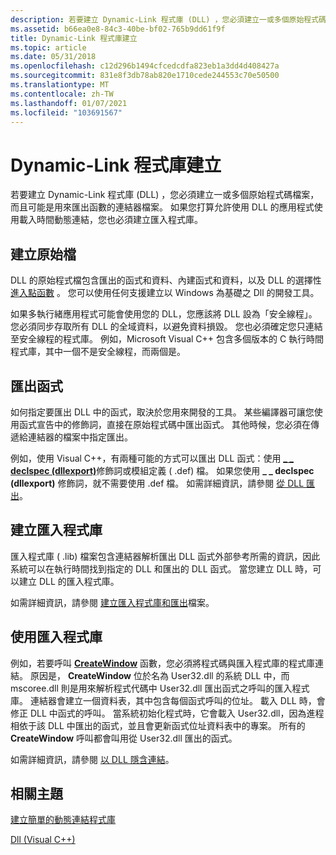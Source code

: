 ```yaml
---
description: 若要建立 Dynamic-Link 程式庫 (DLL) ，您必須建立一或多個原始程式碼檔案，而且可能是用來匯出函數的連結器檔案。
ms.assetid: b66ea0e8-84c3-40be-bf02-765b9dd61f9f
title: Dynamic-Link 程式庫建立
ms.topic: article
ms.date: 05/31/2018
ms.openlocfilehash: c12d296b1494cfcedcdfa823eb1a3dd4d408427a
ms.sourcegitcommit: 831e8f3db78ab820e1710cede244553c70e50500
ms.translationtype: MT
ms.contentlocale: zh-TW
ms.lasthandoff: 01/07/2021
ms.locfileid: "103691567"
---
```

# <a name="dynamic-link-library-creation"></a>Dynamic-Link 程式庫建立

若要建立 Dynamic-Link 程式庫 (DLL) ，您必須建立一或多個原始程式碼檔案，而且可能是用來匯出函數的連結器檔案。 如果您打算允許使用 DLL 的應用程式使用載入時間動態連結，您也必須建立匯入程式庫。

## <a name="creating-source-files"></a>建立原始檔

DLL 的原始程式檔包含匯出的函式和資料、內建函式和資料，以及 DLL 的選擇性 [進入點函數](dynamic-link-library-entry-point-function.md) 。 您可以使用任何支援建立以 Windows 為基礎之 Dll 的開發工具。

如果多執行緒應用程式可能會使用您的 DLL，您應該將 DLL 設為「安全線程」。 您必須同步存取所有 DLL 的全域資料，以避免資料損毀。 您也必須確定您只連結至安全線程的程式庫。 例如，Microsoft Visual C++ 包含多個版本的 C 執行時間程式庫，其中一個不是安全線程，而兩個是。

## <a name="exporting-functions"></a>匯出函式

如何指定要匯出 DLL 中的函式，取決於您用來開發的工具。 某些編譯器可讓您使用函式宣告中的修飾詞，直接在原始程式碼中匯出函式。 其他時候，您必須在傳遞給連結器的檔案中指定匯出。

例如，使用 Visual C++，有兩種可能的方式可以匯出 DLL 函式：使用 [**\_ \_ declspec (dllexport)**](https://msdn.microsoft.com/library/3y1sfaz2(v=VS.71).aspx)修飾詞或模組定義 ( .def) 檔。 如果您使用 **\_ \_ declspec (dllexport)** 修飾詞，就不需要使用 .def 檔。 如需詳細資訊，請參閱 [從 DLL 匯出](/cpp/build/exporting-from-a-dll?view=vs-2019)。

## <a name="creating-an-import-library"></a>建立匯入程式庫

匯入程式庫 ( .lib) 檔案包含連結器解析匯出 DLL 函式外部參考所需的資訊，因此系統可以在執行時間找到指定的 DLL 和匯出的 DLL 函式。 當您建立 DLL 時，可以建立 DLL 的匯入程式庫。

如需詳細資訊，請參閱 [建立匯入程式庫和匯出](/cpp/build/reference/building-an-import-library-and-export-file?view=vs-2019)檔案。

## <a name="using-an-import-library"></a>使用匯入程式庫

例如，若要呼叫 [**CreateWindow**](/windows/win32/api/winuser/nf-winuser-createwindowa) 函數，您必須將程式碼與匯入程式庫的程式庫連結。 原因是， **CreateWindow** 位於名為 User32.dll 的系統 DLL 中，而 mscoree.dll 則是用來解析程式代碼中 User32.dll 匯出函式之呼叫的匯入程式庫。 連結器會建立一個資料表，其中包含每個函式呼叫的位址。 載入 DLL 時，會修正 DLL 中函式的呼叫。 當系統初始化程式時，它會載入 User32.dll，因為進程相依于該 DLL 中匯出的函式，並且會更新函式位址資料表中的專案。 所有的 **CreateWindow** 呼叫都會叫用從 User32.dll 匯出的函式。

如需詳細資訊，請參閱 [以 DLL 隱含連結](/previous-versions/d14wsce5(v=vs.140))。

## <a name="related-topics"></a>相關主題

<dl> <dt>

[建立簡單的動態連結程式庫](creating-a-simple-dynamic-link-library.md)
</dt> <dt>

[Dll (Visual C++) ](/cpp/build/dlls-in-visual-cpp?view=vs-2019)
</dt> </dl>

 

 
